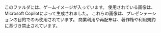 このファルダには、ゲームイメージが入っています。
使用されている画像は、Microsoft Copilotによって生成されました。
これらの画像は、プレゼンテーションの目的でのみ使用されています。
商業利用や再配布は、著作権や利用規約に基づき禁止されています。
